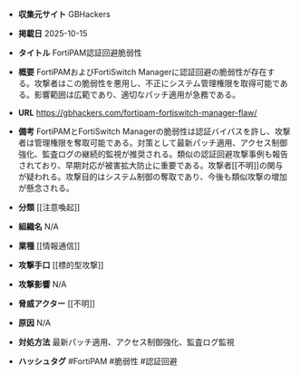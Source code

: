 - **収集元サイト**
GBHackers

- **掲載日**
2025-10-15

- **タイトル**
FortiPAM認証回避脆弱性

- **概要**
FortiPAMおよびFortiSwitch Managerに認証回避の脆弱性が存在する。攻撃者はこの脆弱性を悪用し、不正にシステム管理権限を取得可能である。影響範囲は広範であり、適切なパッチ適用が急務である。

- **URL**
https://gbhackers.com/fortipam-fortiswitch-manager-flaw/

- **備考**
FortiPAMとFortiSwitch Managerの脆弱性は認証バイパスを許し、攻撃者は管理権限を奪取可能である。対策として最新パッチ適用、アクセス制御強化、監査ログの継続的監視が推奨される。類似の認証回避攻撃事例も報告されており、早期対応が被害拡大防止に重要である。攻撃者[[不明]]の関与が疑われる。攻撃目的はシステム制御の奪取であり、今後も類似攻撃の増加が懸念される。

- **分類**
[[注意喚起]]

- **組織名**
N/A

- **業種**
[[情報通信]]

- **攻撃手口**
[[標的型攻撃]]

- **攻撃影響**
N/A

- **脅威アクター**
[[不明]]

- **原因**
N/A

- **対処方法**
最新パッチ適用、アクセス制御強化、監査ログ監視

- **ハッシュタグ**
#FortiPAM #脆弱性 #認証回避
